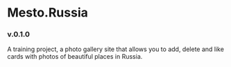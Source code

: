 # Mesto.Russia

### v.0.1.0
A training project, a photo gallery site that allows you to add, delete and like cards with photos of beautiful places in Russia.
